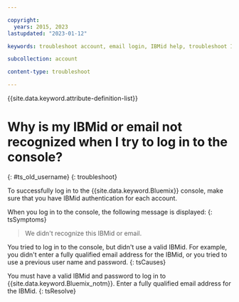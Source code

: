 ```yaml
---

copyright:
  years: 2015, 2023
lastupdated: "2023-01-12"

keywords: troubleshoot account, email login, IBMid help, troubleshoot IBMid

subcollection: account

content-type: troubleshoot

---
```


{{site.data.keyword.attribute-definition-list}}

# Why is my IBMid or email not recognized when I try to log in to the console?
{: #ts_old_username}
{: troubleshoot}

To successfully log in to the {{site.data.keyword.Bluemix}} console, make sure that you have IBMid authentication for each account.

When you log in to the console, the following message is displayed:
{: tsSymptoms}

> We didn't recognize this IBMid or email.

You tried to log in to the console, but didn't use a valid IBMid. For example, you didn't enter a fully qualified email address for the IBMid, or you tried to use a previous user name and password.
{: tsCauses}

You must have a valid IBMid and password to log in to {{site.data.keyword.Bluemix_notm}}. Enter a fully qualified email address for the IBMid.
{: tsResolve}
